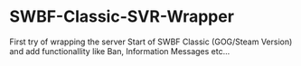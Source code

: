 # SWBF-Classic-SVR-Wrapper
First  try of wrapping the server Start of SWBF Classic (GOG/Steam Version) and add functionallity like Ban,  Information Messages  etc...
